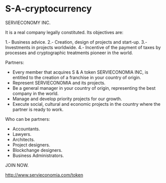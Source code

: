 # S-A-cryptocurrency

SERVIECONOMY INC.

It is a real company legally constituted.
Its objectives are:

1.- Business advice.
2.- Creation, design of projects and start-up.
3.- Investments in projects worldwide.
4.- Incentive of the payment of taxes by processes and cryptographic treatments pioneer in the world.

Partners:

- Every member that acquires S & A token SERVIECONOMIA INC, is entitled to the creation of a franchise in your country of origin.
- Represent SERVIECONOMIA and its projects.
- Be a general manager in your country of origin, representing the best company in the world.
- Manage and develop priority projects for our growth.
- Execute social, cultural and economic projects in the country where the partner is ready to work.

Who can be partners:

- Accountants.
- Lawyers.
- Architects.
- Project designers.
- Blockchange designers.
- Business Administrators.

JOIN NOW.

http://www.servieconomia.com/token
